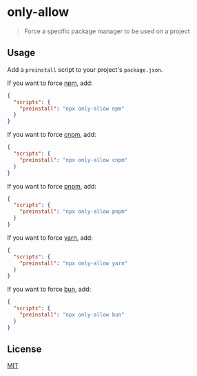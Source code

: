 # only-allow

> Force a specific package manager to be used on a project

## Usage

Add a `preinstall` script to your project's `package.json`.

If you want to force [npm](https://docs.npmjs.com/cli/npm), add:

```json
{
  "scripts": {
    "preinstall": "npx only-allow npm"
  }
}
```

If you want to force [cnpm](https://npmmirror.com/), add:

```json
{
  "scripts": {
    "preinstall": "npx only-allow cnpm"
  }
}
```

If you want to force [pnpm](https://pnpm.js.org/), add:

```json
{
  "scripts": {
    "preinstall": "npx only-allow pnpm"
  }
}
```

If you want to force [yarn](https://yarnpkg.com/), add:

```json
{
  "scripts": {
    "preinstall": "npx only-allow yarn"
  }
}
```

If you want to force [bun](https://bun.sh), add:

```json
{
  "scripts": {
    "preinstall": "npx only-allow bun"
  }
}
```

## License

[MIT](LICENSE)
